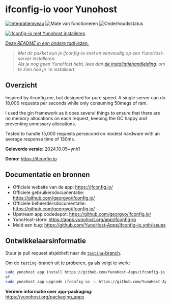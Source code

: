 <!--
NB: Deze README is automatisch gegenereerd door <https://github.com/YunoHost/apps/tree/master/tools/readme_generator>
Hij mag NIET handmatig aangepast worden.
-->

# ifconfig-io voor Yunohost

[![Integratieniveau](https://dash.yunohost.org/integration/ifconfig-io.svg)](https://ci-apps.yunohost.org/ci/apps/ifconfig-io/) ![Mate van functioneren](https://ci-apps.yunohost.org/ci/badges/ifconfig-io.status.svg) ![Onderhoudsstatus](https://ci-apps.yunohost.org/ci/badges/ifconfig-io.maintain.svg)

[![ifconfig-io met Yunohost installeren](https://install-app.yunohost.org/install-with-yunohost.svg)](https://install-app.yunohost.org/?app=ifconfig-io)

*[Deze README in een andere taal lezen.](./ALL_README.md)*

> *Met dit pakket kun je ifconfig-io snel en eenvoudig op een YunoHost-server installeren.*  
> *Als je nog geen YunoHost hebt, lees dan [de installatiehandleiding](https://yunohost.org/install), om te zien hoe je 'm installeert.*

## Overzicht

Inspired by ifconfig.me, but designed for pure speed. A single server can do 18,000 requests per seconds while only consuming 50megs of ram.

I used the gin framework as it does several things to ensure that there are no memory allocations on each request, keeping the GC happy and preventing unnessary allocations.

Tested to handle 15,000 requests persecond on modest hardware with an average response time of 130ms.


**Geleverde versie:** 2024.10.05~ynh1

**Demo:** <https://ifconfig.io>
## Documentatie en bronnen

- Officiele website van de app: <https://ifconfig.io/>
- Officiele gebruikersdocumentatie: <https://github.com/georgyo/ifconfig.io/>
- Officiele beheerdersdocumentatie: <https://github.com/georgyo/ifconfig.io/>
- Upstream app codedepot: <https://github.com/georgyo/ifconfig.io/>
- YunoHost-store: <https://apps.yunohost.org/app/ifconfig-io>
- Meld een bug: <https://github.com/YunoHost-Apps/ifconfig-io_ynh/issues>

## Ontwikkelaarsinformatie

Stuur je pull request alsjeblieft naar de [`testing`-branch](https://github.com/YunoHost-Apps/ifconfig-io_ynh/tree/testing).

Om de `testing`-branch uit te proberen, ga als volgt te werk:

```bash
sudo yunohost app install https://github.com/YunoHost-Apps/ifconfig-io_ynh/tree/testing --debug
of
sudo yunohost app upgrade ifconfig-io -u https://github.com/YunoHost-Apps/ifconfig-io_ynh/tree/testing --debug
```

**Verdere informatie over app-packaging:** <https://yunohost.org/packaging_apps>
